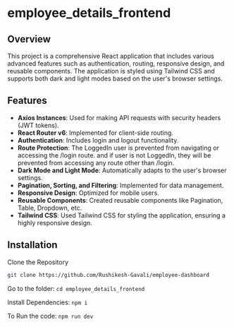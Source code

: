 # employee_details_frontend

## Overview
This project is a comprehensive React application that includes various advanced features such as authentication, routing, responsive design, and reusable components. The application is styled using Tailwind CSS and supports both dark and light modes based on the user's browser settings.

## Features
- **Axios Instances**: Used for making API requests with security headers (JWT tokens).
- **React Router v6**: Implemented for client-side routing.
- **Authentication**: Includes login and logout functionality.
- **Route Protection**: The LoggedIn user is prevented from navigating or accessing the /login route. and if user is not LoggedIn, they will be prevented from accessing any route other than /login.
- **Dark Mode and Light Mode**: Automatically adapts to the user's browser settings.
- **Pagination, Sorting, and Filtering**: Implemented for data management.
- **Responsive Design**: Optimized for mobile users.
- **Reusable Components**: Created reusable components like Pagination, Table, Dropdown, etc.
- **Tailwind CSS**: Used Tailwind CSS for styling the application, ensuring a highly responsive design.

## Installation
Clone the Repository

```bash
git clone https://github.com/Rushikesh-Gavali/employee-dashboard
```

Go to the folder: 
`cd employee_details_frontend`

Install Dependencies: 
`npm i`

To Run the code: 
`npm run dev`
   
